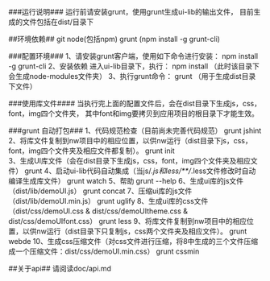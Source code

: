 ###运行说明###
	运行前请安装grunt，使用grunt生成ui-lib的输出文件，
	目前生成的文件包括在dist/目录下
 
##环境依赖##
    git
    node(包括npm)
    grunt (npm install -g grunt-cli)

###配置环境###
	1、请安装grunt客户端，使用如下命令进行安装：
	 npm install -g grunt-cli
	2、安装依赖
	  进入ui-lib目录下，执行：
	 npm install （此时该目录下会生成node-modules文件夹）
	3、执行grunt命令：
	 grunt （用于生成dist目录下文件）

###使用库文件####
	当执行完上面的配置文件后，会在dist目录下生成js，css，font，img四个文件夹，
	其中font和img要拷贝到应用项目的根目录下才能生效。
	
###grunt 自动打包###
	1、代码规范检查（目前尚未完善代码规范）
		grunt jshint
	2、将库文件复制到nw项目中的相应位置，以供nw运行（dist目录下js，css，font，img四个文件夹及相应文件都复制）。
		grunt init	
	3、生成UI库文件（会在dist目录下生成js，css，font，img四个文件夹及相应文件）
		grunt
	4、启动ui-lib代码自动集成（当js/*.js和less/**/*.less文件修改时自动编译生成库文件）
		grunt watch
	5、帮助
		grunt --help
	6、生成ui库的js文件（dist/lib/demoUI.js）
		grunt concat
	7、压缩ui库的js文件（dist/lib/demoUI.min.js）
		grunt uglify
	8、生成ui库的css文件（dist/css/demoUI.css & dist/css/demoUItheme.css & dist/css/demoUIfont.css）
		grunt less
	9、将库文件复制到nw项目中的相应位置，以供nw运行（dist目录下只复制js，css两个文件夹及相应文件）。
		grunt webde	
	10、生成css压缩文件（对css文件进行压缩，将8中生成的三个文件压缩成一个压缩文件：dist/css/demoUI.min.css）
		grunt cssmin

##关于api##
	请阅读doc/api.md
